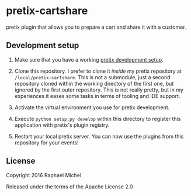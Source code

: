 # pretix-cartshare

pretix plugin that allows you to prepare a cart and share it with a customer.


## Development setup

1. Make sure that you have a working
   [pretix development setup](https://docs.pretix.eu/en/latest/development/setup.html).

2. Clone this repository. I prefer to clone it *inside* my pretix repository at ``/local/pretix-cartshare``. This is
   not a submodule, just a second repository cloned within the working directory of the first one, but ignored by the
   first outer repository. This is not really pretty, but in my experiences it eases some tasks in terms of tooling
   and IDE support.

3. Activate the virtual environment you use for pretix development.

4. Execute ``python setup.py develop`` within this directory to register this application with pretix's plugin registry.

5. Restart your local pretix server. You can now use the plugins from this repository for your events!

## License

Copyright 2016 Raphael Michel

Released under the terms of the Apache License 2.0
